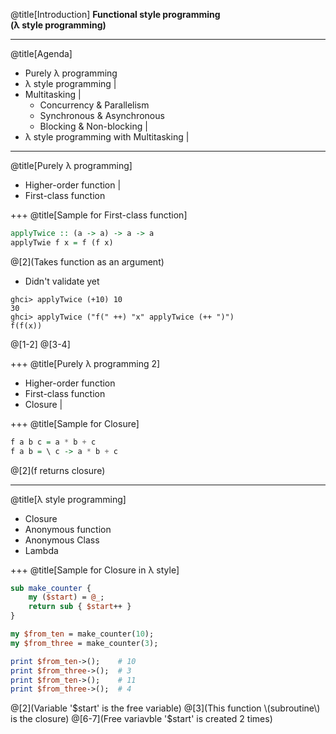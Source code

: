 @title[Introduction]
__Functional style programming__<br />
__(λ style programming)__

---
@title[Agenda]

- Purely λ programming
- λ style programming |
- Multitasking |
    - Concurrency & Parallelism
    - Synchronous & Asynchronous
    - Blocking & Non-blocking |
- λ style programming with Multitasking |

---
@title[Purely λ programming]

- Higher-order function |
- First-class function

+++
@title[Sample for First-class function]

```haskell
applyTwice :: (a -> a) -> a -> a
applyTwie f x = f (f x)
```
@[2](Takes function as an argument)

- Didn't validate yet
```
ghci> applyTwice (+10) 10
30
ghci> applyTwice ("f(" ++) "x" applyTwice (++ ")")
f(f(x))
```
@[1-2]
@[3-4]

+++
@title[Purely λ programming 2]

- Higher-order function
- First-class function
- Closure |

+++
@title[Sample for Closure]

```haskell
f a b c = a * b + c
f a b = \ c -> a * b + c
```
@[2](f returns closure)

---
@title[λ style programming]

- Closure
- Anonymous function
- Anonymous Class
- Lambda

+++
@title[Sample for Closure in λ style]

```perl
sub make_counter {
    my ($start) = @_;
    return sub { $start++ }
}

my $from_ten = make_counter(10);
my $from_three = make_counter(3);

print $from_ten->();    # 10
print $from_three->();  # 3
print $from_ten->();    # 11
print $from_three->();  # 4
```
@[2](Variable '$start' is the free variable)
@[3](This function \(subroutine\) is the closure)
@[6-7](Free variavble '$start' is created 2 times)

